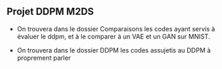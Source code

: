 <h2>Projet DDPM M2DS</h2>

- On trouvera dans le dossier Comparaisons les codes ayant servis à évaluer le ddpm, et à le comparer à un VAE et un GAN sur MNIST.

- On trouvera dans le dossier DDPM les codes assujetis au DDPM à proprement parler
